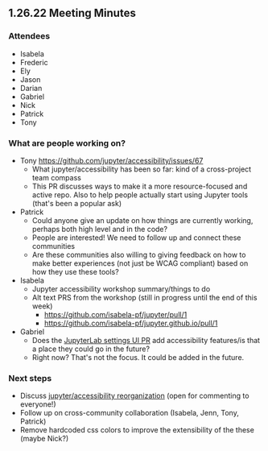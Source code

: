 ## 1.26.22 Meeting Minutes 

### Attendees
- Isabela
- Frederic
- Ely
- Jason
- Darian
- Gabriel
- Nick
- Patrick
- Tony

### What are people working on?

- Tony https://github.com/jupyter/accessibility/issues/67
    - What jupyter/accessibility has been so far: kind of a cross-project team compass
    - This PR discusses ways to make it a more resource-focused and active repo. Also to help people actually start using Jupyter tools (that's been a popular ask)
- Patrick
    - Could anyone give an update on how things are currently working, perhaps both high level and in the code?
    - People are interested! We need to follow up and connect these communities
    - Are these communities also willing to giving feedback on how to make better experiences (not just be WCAG compliant) based on how they use these tools?
- Isabela
    - Jupyter accessibility workshop summary/things to do
    - Alt text PRS from the workshop (still in progress until the end of this week)
        - https://github.com/isabela-pf/jupyter/pull/1
        - https://github.com/isabela-pf/jupyter.github.io/pull/1
- Gabriel
    - Does the [JupyterLab settings UI PR](https://github.com/jupyterlab/jupyterlab/pull/11079) add accessibility features/is that a place they could go in the future?
    - Right now? That's not the focus. It could be added in the future.

### Next steps
- Discuss [jupyter/accessibility reorganization](https://github.com/jupyter/accessibility/issues/67) (open for commenting to everyone!)
- Follow up on cross-community collaboration (Isabela, Jenn, Tony, Patrick)
- Remove hardcoded css colors to improve the extensibility of the these (maybe Nick?)